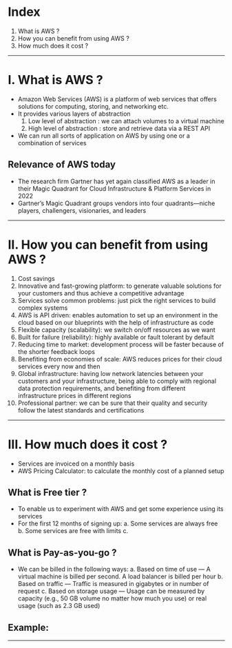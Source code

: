 # Index
1. What is AWS ?
2. How you can benefit from using AWS ?
3. How much does it cost ?
------------------------------------------------------------------------------------------------------------------------------------------------------------------------------------------------------------------------------------------------------------------------------------------------------
# I. What is AWS ?
 - Amazon Web Services (AWS) is a platform of web services that offers solutions for computing, storing, and networking etc.
 - It provides various layers of abstraction
   1. Low level of abstraction   : we can attach volumes to a virtual machine
   2. High level of abstraction  : store and retrieve data via a REST API  
 - We can run all sorts of application on AWS by using one or a combination of services

## Relevance of AWS today 
 - The research firm Gartner has yet again classified AWS as a leader in their Magic Quadrant for Cloud Infrastructure & Platform Services in 2022
 - Gartner’s Magic Quadrant groups vendors into four quadrants—niche players, challengers, visionaries, and leaders

------------------------------------------------------------------------------------------------------------------------------------------------------------------------------------------------------------------------------------------------------------------------------------------------------
# II. How you can benefit from using AWS ?
1. Cost savings
2. Innovative and fast-growing platform: to generate valuable solutions for your customers and thus achieve a competitive advantage
3. Services solve common problems: just pick the right services to build complex systems
4. AWS is API driven: enables automation to set up an environment in the cloud based on our blueprints with the help of infrastructure as code
5. Flexible capacity (scalability): we switch on/off resources as we want
6. Built for failure (reliability): highly available or fault tolerant by default
7. Reducing time to market: development process will be faster because of the shorter feedback loops
8. Benefiting from economies of scale: AWS reduces prices for their cloud services every now and then
9. Global infrastructure: having low network latencies between your customers and your infrastructure, being able to comply with regional data protection requirements, and benefiting from different infrastructure prices in different regions
10. Professional partner: we can be sure that their quality and security follow the latest standards and certifications

------------------------------------------------------------------------------------------------------------------------------------------------------------------------------------------------------------------------------------------------------------------------------------------------------
# III. How much does it cost ?
 - Services are invoiced on a monthly basis
 - AWS Pricing Calculator: to calculate the monthly cost of a planned setup

## What is Free tier ?
 - To enable us to experiment with AWS and get some experience using its services
 - For the first 12 months of signing up:
    a. Some services are always free
    b. Some services are free with limits
    c. 
   

## What is Pay-as-you-go ?
 - We can be billed in the following ways:
    a. Based on time of use     — A virtual machine is billed per second. A load balancer is billed per hour
    b. Based on traffic         — Traffic is measured in gigabytes or in number of request
    c. Based on storage usage   — Usage can be measured by capacity (e.g., 50 GB volume no matter how much you use) or real usage (such as 2.3 GB used)

## Example: 
------------------------------------------------------------------------------------------------------------------------------------------------------------------------------------------------------------------------------------------------------------------------------------------------------
